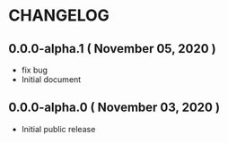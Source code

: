 # CHANGELOG

## 0.0.0-alpha.1 ( November 05, 2020 )

- fix bug
- Initial document

## 0.0.0-alpha.0 ( November 03, 2020 )

- Initial public release